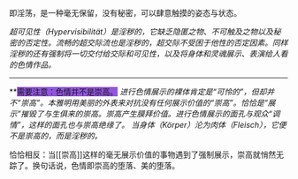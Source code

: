 即淫荡，是一种毫无保留，没有秘密，可以肆意触摸的姿态与状态。

*超可见性（Hypervisibilität）是淫秽的，它缺乏隐匿之物、不可触及之物以及秘密的否定性。流畅的超交际流也是淫秽的，超交际不受困于他性的否定因素。同样淫秽的还有强制将一切交付给交际和可见性，以及将身体和灵魂展示、表演给人看的色情作品。*

---
**<span style="background:#9254de">需要注意：色情并不是崇高。</span>
*进行色情展示的裸体肯定是“可怜的”，但却并不“崇高”。本雅明用美丽的外表来对抗没有任何展示价值的“崇高”。恰恰是“展示”摧毁了与生俱来的崇高。崇高产生膜拜价值。进行色情展示的面孔与观众“调情”，这样的面孔也与崇高绝缘了。*
*当身体（Körper）沦为肉体（Fleisch），它便不是崇高的，而是淫秽的。*

恰恰相反：当[[崇高]]这样的毫无展示价值的事物遇到了强制展示，崇高就悄然无踪了。换句话说，色情即崇高的堕落、美的堕落。